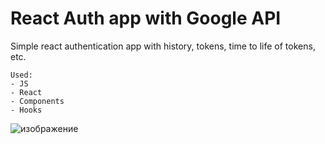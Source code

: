 # **React Auth app with Google API**

Simple react authentication app with history, tokens, time to life of tokens, etc.
```
Used:
- JS
- React
- Components
- Hooks
```
![изображение](https://github.com/Javez/React-Auth-with-Google-API-and-TTL/assets/66317972/d3173fd6-6a19-49a1-abec-0f129bfd3150)
